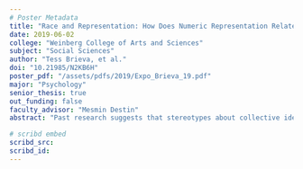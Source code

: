 ```yaml
---
# Poster Metadata
title: "Race and Representation: How Does Numeric Representation Relate with Career Choices for Middle Schoolers?"
date: 2019-06-02
college: "Weinberg College of Arts and Sciences"
subject: "Social Sciences"
author: "Tess Brieva, et al."
doi: "10.21985/N2KB6H"
poster_pdf: "/assets/pdfs/2019/Expo_Brieva_19.pdf"
major: "Psychology"
senior_thesis: true
out_funding: false
faculty_advisor: "Mesmin Destin"
abstract: "Past research suggests that stereotypes about collective identities (i.e. race, ethnicity, and gender) shape aspirations. However, less is known about how actual representation of collective identity relates to aspirations. The proportion of an identity in a given career will be used as an indicator of numeric representation and I hypothesize that it relates to aspirations of middle school students. In the present thesis, I investigate how the pattern of representation in middle school students’ aspirational careers varied by race and gender groups. Two samples of middle school students were surveyed, and the data were paired with census data from the Bureau of Labor Statistics (BLS) 2012 Report. Our results revealed that, on average, Latinx and Black students chose aspirational careers in which their groups are underrepresented in comparison to their national proportion, White students chose careers in which their group representation mirrors their national proportion, and Asian students chose careers in which their group is overrepresented in comparison to their national proportion. No significant gender differences were found. Additionally, the role of perceived fit of collective identity and aspirational identity (i.e. future self) was evaluated but analyses did not reveal significant findings. This study suggests that numeric representation is a relevant factor for middle school students’ aspirations, and it functions differently for different identities."

# scribd embed
scribd_src:
scribd_id:
---
```

